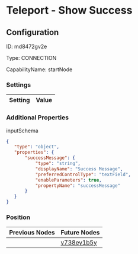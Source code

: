 # Teleport - Show Success
## Configuration
ID:  md8472gv2e

Type: CONNECTION 

CapabilityName: startNode

### Settings
| Setting | Value  |
| :------------------------ | ---------------------------------------- |
 




### Additional Properties
inputSchema
 ```json 
{
	"type": "object",
	"properties": {
		"successMessage": {
			"type": "string",
			"displayName": "Success Message",
			"preferredControlType": "textField",
			"enableParameters": true,
			"propertyName": "successMessage"
		}
	}
}
```




### Position
| Previous Nodes | Future Nodes |
| :------------- | ------------ |
|  | [v738ey1b5y](./v738ey1b5y.md) |